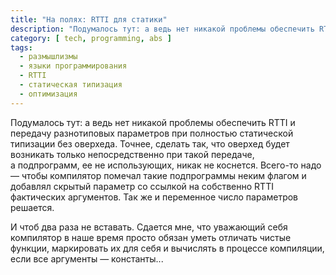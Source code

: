 ```yaml
---
title: "На полях: RTTI для статики"
description: "Подумалось тут: а ведь нет никакой проблемы обеспечить RTTI и передачу разнотиповых параметров при полностью статической типизации без оверхеда."
category: [ tech, programming, abs ]
tags:
  - размышлизмы
  - языки программирования
  - RTTI
  - статическая типизация
  - оптимизация
---
```

Подумалось тут: а ведь нет никакой проблемы обеспечить RTTI и передачу разнотиповых параметров при полностью статической
типизации без оверхеда. Точнее, сделать так, что оверхед будет возникать только непосредственно при такой передаче,
а подпрограмм, ее не использующих, никак не коснется. Всего-то надо — чтобы компилятор помечал такие подпрограммы неким
флагом и добавлял скрытый параметр со ссылкой на собственно RTTI фактических аргументов. Так же и переменное число
параметров решается.

И чтоб два раза не вставать. Сдается мне, что уважающий себя компилятор в наше время просто обязан уметь отличать чистые
функции, маркировать их для себя и вычислять в процессе компиляции, если все аргументы — константы...
